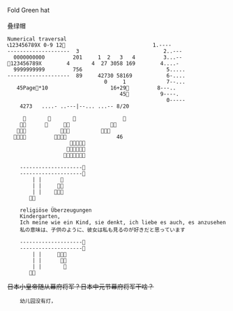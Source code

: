 Fold Green hat </br>     
叠绿帽</br>
    
    Numerical traversal
    📞123456789X 0-9 12🔎                            1.----
    --------------------  3                           2..---
      0000000000         201     1  2   3   4         3...--
    🔎123456789X        4       4  27 3058 169        4....-
      9999999999         756                           5.....
    --------------------  89     42730 58169           6-....
                                   0     1             7--...
       45Page🔎*10                    16+29🔎         8---..
                                        45🔎          9----.
                                                       0-----
        4273   ....- ..---|--... ...-- 8/20

         🔎       🔎       🔎               🔎
        🔎🔎      🔎     🔎🔎             🔎🔎
       🔎🔎🔎           🔎🔎🔎          🔎🔎🔎
      🔎🔎🔎🔎         🔎🔎🔎🔎                46
                        🔎🔎🔎🔎🔎
                       🔎🔎🔎🔎🔎🔎
                      🔎🔎🔎🔎🔎🔎🔎

        --------------------🔎
        --------------------🔎
            | |      🔎
            | |     🔎🔎 
            | |    🔎🔎🔎
           🔎🔎
        
        religiöse Überzeugungen
        Kindergarten,
        Ich meine wie ein Kind, sie denkt, ich liebe es auch, es anzusehen
        私の意味は、子供のように、彼女は私も見るのが好きだと思っています

        --------------------🔎
        --------------------🔎
            | |     🔎🔎🔎
            | |      🔎🔎
            | |       🔎
           🔎🔎     
~~日本小皇帝随从幕府将军？日本中元节幕府将军干啥？~~

        幼儿园没有灯，

